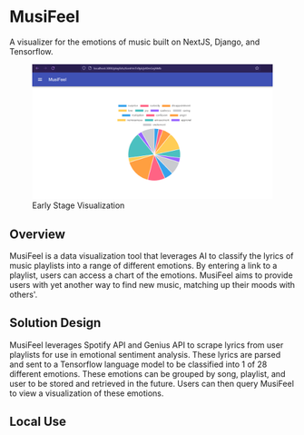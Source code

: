 # MusiFeel

A visualizer for the emotions of music built on NextJS, Django, and Tensorflow.

<figure>
    <img src="./images/TestPlaylist.png" alt="Early Stage Visualization">
    <figcaption>
        Early Stage Visualization
    </figcaption>
</figure>

## Overview

MusiFeel is a data visualization tool that leverages AI to classify the lyrics of music playlists into a range of different emotions. By entering a link to a playlist, users can access a chart of the emotions. MusiFeel aims to provide users with yet another way to find new music, matching up their moods with others'.

## Solution Design

MusiFeel leverages Spotify API and Genius API to scrape lyrics from user playlists for use in emotional sentiment analysis. These lyrics are parsed and sent to a Tensorflow language model to be classified into 1 of 28 different emotions. These emotions can be grouped by song, playlist, and user to be stored and retrieved in the future. Users can then query MusiFeel to view a visualization of these emotions.

## Local Use

